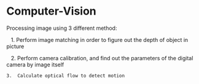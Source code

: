 # Computer-Vision
Processing image using 3 different method:
    
    1.  Perform image matching in order to figure out the depth of object in picture
    
    2. 	Perform camera calibration, and find out the parameters of the digital camera by image itself
    
    3.  Calculate optical flow to detect motion
   
